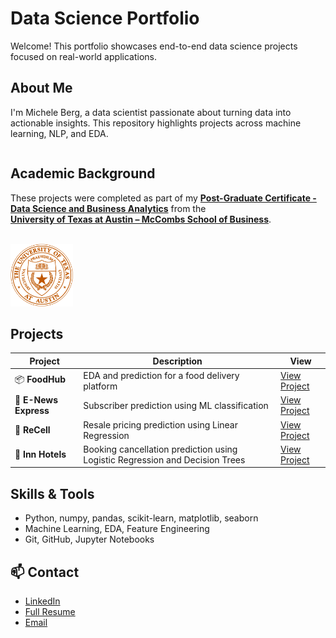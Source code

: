 # Data Science Portfolio
Welcome! This portfolio showcases end-to-end data science projects focused on real-world applications.

## About Me
I'm Michele Berg, a data scientist passionate about turning data into actionable insights. This repository highlights projects across machine learning, NLP, and EDA.

<p align="left" style="display: flex; justify-content: space-between; align-items: flex-start; gap: 20px;">

  <span style="flex: 1; min-width: 200px;">

  <h2>Academic Background</h2>

  These projects were completed as part of my 
  <b><a href="https://www.mccombs.utexas.edu/execed/for-individuals/certificates/great-learning/#DSBA">Post-Graduate Certificate - Data Science and Business Analytics</a></b> from the 
  <br/><b><a href="https://www.mccombs.utexas.edu/">University of Texas at Austin – McCombs School of Business</a></b>.

  </span>
<br/>
  <img src="https://raw.githubusercontent.com/michele-berg/Data-Science-Projects/main/University_of_Texas_at_Austin_seal.svg.png" alt="UT Austin Logo" width="100"/>

</p>

## Projects

| Project | Description | View |
|--------|-------------|------|
| 📦 **FoodHub** | EDA and prediction for a food delivery platform | [View Project](https://htmlpreview.github.io/?https://github.com/michele-berg/Data-Science-Projects/blob/main/FoodHubProject/Foodhub_Full_Code_Berg.html) |
| 📰 **E-News Express** | Subscriber prediction using ML classification | [View Project](https://htmlpreview.github.io/?https://github.com/michele-berg/Data-Science-Projects/blob/main/ENewsProject/ENews_Express_Learner_Notebook_Full_Code.html) |
| 🔋 **ReCell** | Resale pricing prediction using Linear Regression | [View Project](https://htmlpreview.github.io/?https://github.com/michele-berg/Data-Science-Projects/blob/main/ReCellProject/SLF_Project_LearnerNotebook_FullCode.html) |
| 🏨 **Inn Hotels** | Booking cancellation prediction using Logistic Regression and Decision Trees | [View Project](https://htmlpreview.github.io/?https://github.com/michele-berg/Data-Science-Projects/blob/main/InnHotelsProject/Project_SLC_DSBA_INNHotels_FullCode.html) |

## Skills & Tools
- Python, numpy, pandas, scikit-learn, matplotlib, seaborn
- Machine Learning, EDA, Feature Engineering
- Git, GitHub, Jupyter Notebooks

## 📫 Contact
- [LinkedIn](https://www.linkedin.com/in/your-profile)
- [Full Resume](https://docs.google.com/document/d/1KK1BOI72lMiqE9U1WUGSS4v8l61S9T_vj2tJYcnTN-I/edit?tab=t.0)
- [Email](mailto:your.email@example.com)
